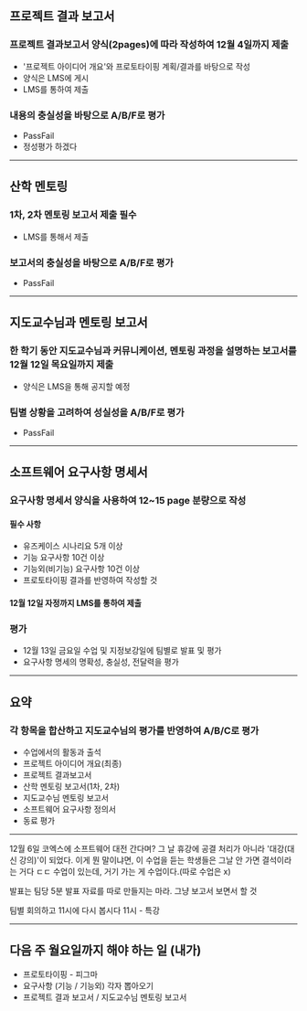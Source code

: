 ## 프로젝트 결과 보고서
### 프로젝트 결과보고서 양식(2pages)에 따라 작성하여 12월 4일까지  제출
- '프로젝트 아이디어 개요'와 프로토타이핑 계획/결과를 바탕으로 작성
- 양식은 LMS에 게시
- LMS를 통하여 제출

### 내용의 충실성을 바탕으로 A/B/F로 평가
- PassFail
- 정성평가 하겠다

---
## 산학 멘토링
### 1차, 2차 멘토링 보고서 제출 필수
- LMS를 통해서 제출

### 보고서의 충실성을 바탕으로 A/B/F로 평가
- PassFail

---
## 지도교수님과 멘토링 보고서
### 한 학기 동안 지도교수님과 커뮤니케이션, 멘토링 과정을 설명하는 보고서를 12월 12일 목요일까지 제출
- 양식은 LMS을 통해 공지할 예정

### 팀별 상황을 고려하여 성실성을 A/B/F로 평가
- PassFail

---
## 소프트웨어 요구사항 명세서
### 요구사항 명세서 양식을 사용하여 12~15 page 분량으로 작성
#### 필수 사항
- 유즈케이스 시나리요 5개 이상
- 기능 요구사항 10건 이상
- 기능외(비기능) 요구사항 10건 이상
- 프로토타이핑 결과를 반영하여 작성할 것
#### 12월 12일 자정까지 LMS를 통하여 제출

### 평가
- 12월 13일 금요일 수업 및 지정보강일에 팀별로 발표 및 평가
- 요구사항 명세의 명확성, 충실성, 전달력을 평가

---
## 요약
### 각 항목을 합산하고 지도교수님의 평가를 반영하여 A/B/C로 평가
- 수업에서의 활동과 출석
- 프로젝트 아이디어 개요(최종)
- 프로젝트 결과보고서
- 산학 멘토링 보고서(1차, 2차)
- 지도교수님 멘토링 보고서
- 소프트웨어 요구사항 정의서
- 동료 평가

---
12월 6일 코엑스에 소프트웨어 대전 간다며?
그 날 휴강에 공결 처리가 아니라 '대강(대신 강의)'이 되었다.
이게 뭔 말이냐면, 이 수업을 듣는 학생들은 그날 안 가면 결석이라는 거다 ㄷㄷ
수업이 있는데, 거기 가는 게 수업이다.(따로 수업은 x)

발표는 팀당 5분
발표 자료를 따로 만들지는 마라. 그냥 보고서 보면서 할 것

팀별 회의하고 11시에 다시 봅시다
11시 - 특강

---
## 다음 주 월요일까지 해야 하는 일 (내가)
- 프로토타이핑 - 피그마
- 요구사항 (기능 / 기능외) 각자 뽑아오기
- 프로젝트 결과 보고서 / 지도교수님 멘토링 보고서

